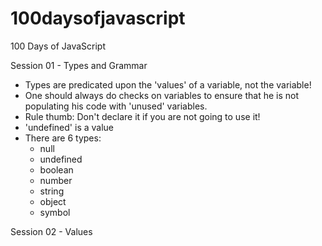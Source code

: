 # 100daysofjavascript
100 Days of JavaScript

Session 01 - Types and Grammar 
+ Types are predicated upon the 'values' of a variable, not the variable! 
+ One should always do checks on variables to ensure that he is not populating his code with 'unused' variables. 
+ Rule thumb: Don't declare it if you are not going to use it! 
+ 'undefined' is a value 
+ There are 6 types: 
    + null
    + undefined
    + boolean 
    + number 
    + string
    + object 
    + symbol 

Session 02 - Values 

